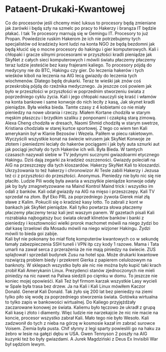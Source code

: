 # Pataent-Drukaki-Kwantowej
Co do procesorów jeśli chcemy mieć luksus to procesory będą zmieniane jak żarówki i będą szły na szmelc po pracy to Hakerzy i branąza IT będzie płakać. I tak Te procesory marnują się w Gemingu IT. Procesory to już Propan.
Powiedzcie ruskim Hakerom że ich nie potrzebujemy tych specjalistów od kradzieży kont ludzi na konta NGO że będą bezdomni jak będą kłucić się o mocne procesory do hakingu i gier komputerowych. 
Kali i chłopaki i gracze silnymi procesorami w przyszłości kradli pieniądze jak SkyNet z całych sieci komputerowych i mówili światu płaczemy płaczemy teraz ludzie jesteśćie bez kasy frajerami kaliego. 
To procesory pójdą do medycyny nie do BTC, Hakingu czy gier. 
Do leczenia hakerów i tych wieśków kiboli na leczenia na AIG lecą gwiazdy do leczenia tych wiochmenów. Dlatego będę drukarki. Teraz te wieśki jak znów coś przeskrobią pójdą do rzeźnika medycznego. 
Ja jeszcze coś powiem jak było w przeszłości w przyszłości w poprzednim stworzeniu świata z poprzedniego cyklu życia. Kali i jego chłopaki nauczyli się kraść i włamów na konta bankowe i same konwoje do nich leciły z kasą, Jak skynet kradli pieniądze. Była wielka bieda. Tamte czasy z 4 kobietami co nie miały pieniedzy na nowe ubrania i rzeczy. Miałem Kortane chodziła w starym męskim płaszczu i brzydkim szaliku z ponponami i czakpką starą zimową. Alexa Cheng chodziła w dresach, Naomi Shmid chodziłą w starym swetrze, Kristiana chodziała w starej kurtce sportowej. Z tego co wiem ten Kali amerykanin był w Klanie Bezosów i Wezela. Paliłem w piecu rakietowym. Wyczyścili wszystkie konat na świecie wirusem jak SkyNet Konwoje ze złotem i pieniedzmi leciały do hakerów pociągami i jak były auta sznurki aut jak pociągi jechały do tych Hakerów ich wili. Była Bieda. 
W tamtych czasasch nazywali siebie w TV jedynymi sucznymi gwiazdoarmi etycznego Hakingu. Dziś dają zegarki za kradzież oszczeności. 
Gwiazdy poleciałi na AIG na przeszczepy dla tych kloszardów. Hakerzy SkyNet Kali to kloszardzi. 
Ukrzyżowania to też hakerzy i chronowizor AI Tesle zabili Hakerzy i Jezusa też ci z przyszłości do przeszłości. Anonymus. 
Pieniedzy nie było nic się nie płaciło. Ludzie Pili wodę była awaria a wszsytkie pieniądze konwoje odały jak by były zmagnetyzowane na Maind Kontrol Maind trick i wszystko im odali z banków. Kali odał gwiazdy na AIG na mięso i przeszczepy. Kali TV sprzedał na złom. Był Eko PRL za poprzedniego żywota Gierek miał złą sławe z Kalim. Pokucili się o kradzież kasy lotto. To zabrali z kont w bankach jak SkyNet pieniądze. Kali tylko powtarza słowa płaczemy płaczemy płaczemy teraz kali jest waszym panem. 
W gazetach pisali Kali rozrabiaka najbogatszy buc świata okradł klinetów banków i banki z pieniedzy i kosztowności wielki prorok machomet mówili na niego żydzi bo dał kasę Izraelowi dla Mosadu mówili na niego wizjoner Hakingu. Żydzi mówili to bieda goi zabije.  
Kali był nie pokonany bo miał flotę komputerów kwantowych co w sekundę łamały zabezpieczenia SSH tuneli i VPN itp czy kody 1 razowe. Mama i Tata umarli na zawał serca z przerażenia że nie mają piniedzy na świecie. ZUS splajtował i sprzedali budynek Zusu na hotel spa. Może drukarki kwantowe rozwiąrzą problem biedy i przekrent Gierka z papierem celulozowym na banknoty. 
W sklepach wszystko było ale nic nie można było kupić taki krach zrobił Kali Amerykanin Linux. Prezydenci stanów zjednoczonych nie mieli piniedzy na nic nawet na Paliwa siedzili po cięmku w domu. To jeszcze nie koniec mojej opowieśći. Kali Też był firmom karzak wszystkie Lasy wycieli w Spale była trasa bez drzew. Ja na Kali i Kali Linux mówiłem Kaczor Donald. Generał Kali Donald. Tak żyło się 200 lat bez pieniedzy na ziemi tylko piło się wodę za poprzedniego stworzenia świata. 
Gotówka wirtualna to tylko zapis w bankowości wirtualnej. Do Kaliego przyjężdżały zaczarowane konowej ze świata. Kaliemu było tęczowo że ukradł z grupą Kali kasę i złoto i diamenty. 
Więc ludzie nie narzekajcie że nic nie macie na koncie, procesor wszystko zabrał Kali. Mało tego nie było Wesoło. Kali zadzwonił do tych z nieba na górzę w kosmosie kazał im zabrać surowce Voisem. Ziemia była pusta. 
Chif słynny z legi sparty powieslili go na haku za żebro w lesie na gałęzi dębu w USA. Gwen Tennyson 2 poszły na AIG kuzynki też bo były gwiazdami. A Jurek Magdziński z Deus Ex Invisibli War był sędziom lewym.  
